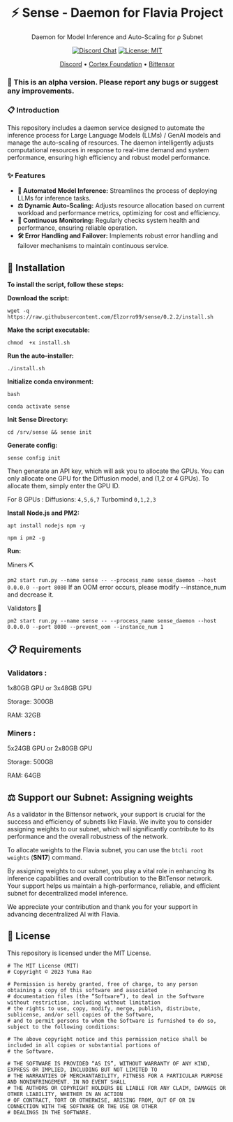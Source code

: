 <div align="center">

# **⚡️ Sense - Daemon for Flavia Project**
Daemon for Model Inference and Auto-Scaling for ρ Subnet

[![Discord Chat](https://img.shields.io/discord/308323056592486420.svg)](https://discord.gg/bittensor)
[![License: MIT](https://img.shields.io/badge/License-MIT-yellow.svg)](https://opensource.org/licenses/MIT) 

[Discord](https://discord.gg/bittensor) • [Cortex Foundation](https://cortex.foundation/) • [Bittensor](https://bittensor.com/whitepaper)
</div>

### 🔴 This is an alpha version. Please report any bugs or suggest any improvements.
### 📋 Introduction
This repository includes a daemon service designed to automate the inference process for Large Language Models (LLMs) / GenAI models and manage the auto-scaling of resources. The daemon intelligently adjusts computational resources in response to real-time demand and system performance, ensuring high efficiency and robust model performance.

### ✨ Features
- **🤖 Automated Model Inference:** Streamlines the process of deploying LLMs for inference tasks.
- **⚖️ Dynamic Auto-Scaling:** Adjusts resource allocation based on current workload and performance metrics, optimizing for cost and efficiency.
- **👀 Continuous Monitoring:** Regularly checks system health and performance, ensuring reliable operation.
- **🛠️ Error Handling and Failover:** Implements robust error handling and failover mechanisms to maintain continuous service.

## 🔧 Installation

**To install the script, follow these steps:**

**Download the script:**

```wget -q https://raw.githubusercontent.com/Elzorro99/sense/0.2.2/install.sh```

**Make the script executable:**

```chmod  +x install.sh```

**Run the auto-installer:**

```./install.sh```

**Initialize conda environment:**

```bash```

```conda activate sense```

**Init Sense Directory:**

```cd /srv/sense && sense init```

**Generate config:**

```sense config init```

Then generate an API key, which will ask you to allocate the GPUs. You can only allocate one GPU for the Diffusion model, and (1,2 or 4 GPUs). To allocate them, simply enter the GPU ID.

For 8 GPUs :
Diffusions: ```4,5,6,7```
Turbomind ```0,1,2,3```

**Install Node.js and PM2:**

```apt install nodejs npm -y```

```npm i pm2 -g```

**Run:**

Miners ⛏️

```pm2 start run.py --name sense -- --process_name sense_daemon --host 0.0.0.0 --port 8080```
If an OOM error occurs, please modify --instance_num and decrease it.

Validators 🥇

```pm2 start run.py --name sense -- --process_name sense_daemon --host 0.0.0.0 --port 8080 --prevent_oom --instance_num 1```

## 📋 Requirements

### **Validators :**

1x80GB GPU or 3x48GB GPU

Storage: 300GB

RAM: 32GB

### **Miners :**

5x24GB GPU or 2x80GB GPU

Storage: 500GB

RAM: 64GB

## ⚖️ Support our Subnet: Assigning weights
As a validator in the Bittensor network, your support is crucial for the success and efficiency of subnets like Flavia. We invite you to consider assigning weights to our subnet, which will significantly contribute to its performance and the overall robustness of the network.

To allocate weights to the Flavia subnet, you can use the ```btcli root weights``` (**SN17**) command.

By assigning weights to our subnet, you play a vital role in enhancing its inference capabilities and overall contribution to the BitTensor network. Your support helps us maintain a high-performance, reliable, and efficient subnet for decentralized model inference.

We appreciate your contribution and thank you for your support in advancing decentralized AI with Flavia.

## 📜 License
This repository is licensed under the MIT License.
```text
# The MIT License (MIT)
# Copyright © 2023 Yuma Rao

# Permission is hereby granted, free of charge, to any person obtaining a copy of this software and associated
# documentation files (the “Software”), to deal in the Software without restriction, including without limitation
# the rights to use, copy, modify, merge, publish, distribute, sublicense, and/or sell copies of the Software,
# and to permit persons to whom the Software is furnished to do so, subject to the following conditions:

# The above copyright notice and this permission notice shall be included in all copies or substantial portions of
# the Software.

# THE SOFTWARE IS PROVIDED “AS IS”, WITHOUT WARRANTY OF ANY KIND, EXPRESS OR IMPLIED, INCLUDING BUT NOT LIMITED TO
# THE WARRANTIES OF MERCHANTABILITY, FITNESS FOR A PARTICULAR PURPOSE AND NONINFRINGEMENT. IN NO EVENT SHALL
# THE AUTHORS OR COPYRIGHT HOLDERS BE LIABLE FOR ANY CLAIM, DAMAGES OR OTHER LIABILITY, WHETHER IN AN ACTION
# OF CONTRACT, TORT OR OTHERWISE, ARISING FROM, OUT OF OR IN CONNECTION WITH THE SOFTWARE OR THE USE OR OTHER
# DEALINGS IN THE SOFTWARE.
```
